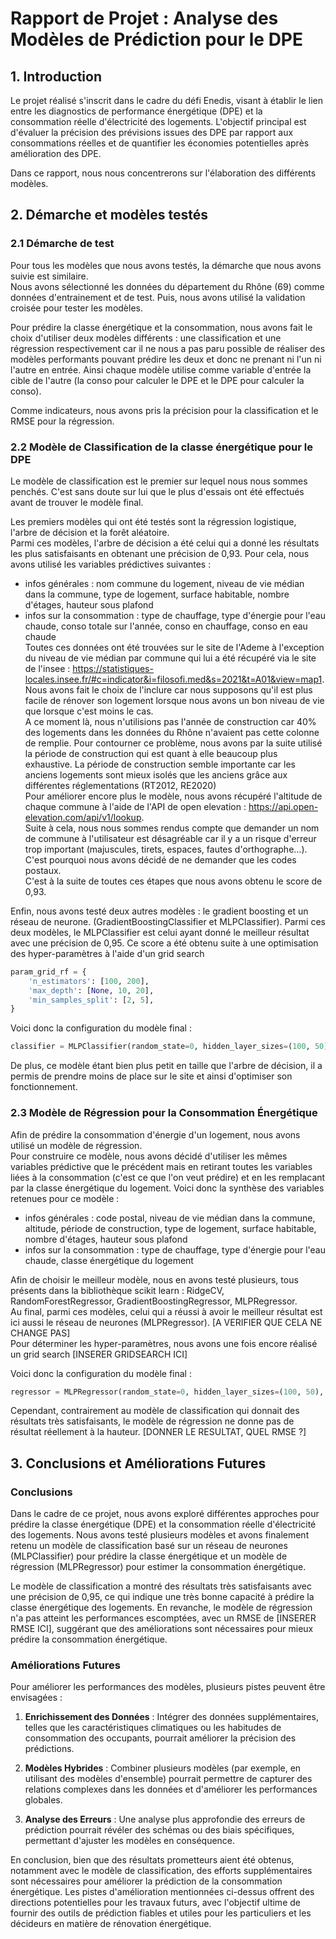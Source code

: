 # Rapport de Projet : Analyse des Modèles de Prédiction pour le DPE
## 1. Introduction
Le projet réalisé s'inscrit dans le cadre du défi Enedis, visant à établir le lien entre les diagnostics de performance énergétique (DPE) et la consommation réelle d'électricité des logements. L'objectif principal est d'évaluer la précision des prévisions issues des DPE par rapport aux consommations réelles et de quantifier les économies potentielles après amélioration des DPE.  

Dans ce rapport, nous nous concentrerons sur l'élaboration des différents modèles.


## 2. Démarche et modèles testés
### 2.1 Démarche de test
Pour tous les modèles que nous avons testés, la démarche que nous avons suivie est similaire.  
Nous avons sélectionné les données du département du Rhône (69) comme données d'entrainement et de test. Puis, nous avons utilisé la validation croisée pour tester les modèles.  

Pour prédire la classe énergétique et la consommation, nous avons fait le choix d'utiliser deux modèles différents : une classification et une régression respectivement car il ne nous a pas paru possible de réaliser des modèles performants pouvant prédire les deux et donc ne prenant ni l'un ni l'autre en entrée.  Ainsi chaque modèle utilise comme variable d'entrée la cible de l'autre (la conso pour calculer le DPE et le DPE pour calculer la conso).

Comme indicateurs, nous avons pris la précision pour la classification et le RMSE pour la régression.


### 2.2 Modèle de Classification de la classe énergétique pour le DPE
Le modèle de classification est le premier sur lequel nous nous sommes penchés. C'est sans doute sur lui que le plus d'essais ont été effectués avant de trouver le modèle final.  

Les premiers modèles qui ont été testés sont la régression logistique, l'arbre de décision et la forêt aléatoire.  
Parmi ces modèles, l'arbre de décision a été celui qui a donné les résultats les plus satisfaisants en obtenant une précision de 0,93.
Pour cela, nous avons utilisé les variables prédictives suivantes :
- infos générales : nom commune du logement, niveau de vie médian dans la commune, type de logement, surface habitable, nombre d'étages, hauteur sous plafond
- infos sur la consommation : type de chauffage, type d'énergie pour l'eau chaude, conso totale sur l'année, conso en chauffage, conso en eau chaude  
Toutes ces données ont été trouvées sur le site de l'Ademe à l'exception du niveau de vie médian par commune qui lui a été récupéré via le site de l'insee : https://statistiques-locales.insee.fr/#c=indicator&i=filosofi.med&s=2021&t=A01&view=map1. Nous avons fait le choix de l'inclure car nous supposons qu'il est plus facile de rénover son logement lorsque nous avons un bon niveau de vie que lorsque c'est moins le cas.  
A ce moment là, nous n'utilisions pas l'année de construction car 40% des logements dans les données du Rhône n'avaient pas cette colonne de remplie. Pour contourner ce problème, nous avons par la suite utilisé la période de construction qui est quant à elle beaucoup plus exhaustive. La période de construction semble importante car les anciens logements sont mieux isolés que les anciens grâce aux différentes réglementations (RT2012, RE2020)  
Pour améliorer encore plus le modèle, nous avons récupéré l'altitude de chaque commune à l'aide de l'API de open elevation : https://api.open-elevation.com/api/v1/lookup.  
Suite à cela, nous nous sommes rendus compte que demander un nom de commune à l'utilisateur est désagréable  car il y a un risque d'erreur trop important (majuscules, tirets, espaces, fautes d'orthographe...). C'est pourquoi nous avons décidé de ne demander que les codes postaux.  
C'est à la suite de toutes ces étapes que nous avons obtenu le score de 0,93.

Enfin, nous avons testé deux autres modèles : le gradient boosting et un réseau de neurone. (GradientBoostingClassifier et MLPClassifier).
Parmi ces deux modèles, le MLPClassifier est celui ayant donné le meilleur résultat avec une précision de 0,95. Ce score a été obtenu suite à une optimisation des hyper-paramètres à l'aide d'un grid search
```python
param_grid_rf = {
    'n_estimators': [100, 200],
    'max_depth': [None, 10, 20],
    'min_samples_split': [2, 5],
}
```
Voici donc la configuration du modèle final :
```python
classifier = MLPClassifier(random_state=0, hidden_layer_sizes=(100, 50), learning_rate_init=0.001, max_iter=300, tol=0.0001)
```
De plus, ce modèle étant bien plus petit en taille que l'arbre de décision, il a permis de prendre moins de place sur le site et ainsi d'optimiser son fonctionnement. 


### 2.3 Modèle de Régression pour la Consommation Énergétique
Afin de prédire la consommation d'énergie d'un logement, nous avons utilisé un modèle de régression.  
Pour construire ce modèle, nous avons décidé d'utiliser les mêmes variables prédictive que le précédent mais en retirant toutes les variables liées à la consommation (c'est ce que l'on veut prédire) et en les remplacant par la classe énergétique du logement. Voici donc la synthèse des variables retenues pour ce modèle :
- infos générales : code postal, niveau de vie médian dans la commune, altitude, période de construction, type de logement, surface habitable, nombre d'étages, hauteur sous plafond
- infos sur la consommation : type de chauffage, type d'énergie pour l'eau chaude, classe énergétique du logement  

Afin de choisir le meilleur modèle, nous en avons testé plusieurs, tous présents dans la bibliothèque scikit learn : RidgeCV, RandomForestRegressor, GradientBoostingRegressor, MLPRegressor.  
Au final, parmi ces modèles, celui qui a réussi à avoir le meilleur résultat est ici aussi le réseau de neurones (MLPRegressor).
[A VERIFIER QUE CELA NE CHANGE PAS]  
Pour déterminer les hyper-paramètres, nous avons une fois encore réalisé un grid search
[INSERER GRIDSEARCH ICI]

Voici donc la configuration du modèle final :
```python
regressor = MLPRegressor(random_state=0, hidden_layer_sizes=(100, 50), learning_rate_init=0.001, max_iter=300, tol=0.0001)
```  

Cependant, contrairement au modèle de classification qui donnait des résultats très satisfaisants, le modèle de régression ne donne pas de résultat réellement à la hauteur.
[DONNER LE RESULTAT, QUEL RMSE ?]


## 3. Conclusions et Améliorations Futures
### Conclusions
Dans le cadre de ce projet, nous avons exploré différentes approches pour prédire la classe énergétique (DPE) et la consommation réelle d'électricité des logements. Nous avons testé plusieurs modèles et avons finalement retenu un modèle de classification basé sur un réseau de neurones (MLPClassifier) pour prédire la classe énergétique et un modèle de régression (MLPRegressor) pour estimer la consommation énergétique.  

Le modèle de classification a montré des résultats très satisfaisants avec une précision de 0,95, ce qui indique une très bonne capacité à prédire la classe énergétique des logements. En revanche, le modèle de régression n'a pas atteint les performances escomptées, avec un RMSE de [INSERER RMSE ICI], suggérant que des améliorations sont nécessaires pour mieux prédire la consommation énergétique.  


### Améliorations Futures
Pour améliorer les performances des modèles, plusieurs pistes peuvent être envisagées :

1. **Enrichissement des Données** : Intégrer des données supplémentaires, telles que les caractéristiques climatiques ou les habitudes de consommation des occupants, pourrait améliorer la précision des prédictions.

2. **Modèles Hybrides** : Combiner plusieurs modèles (par exemple, en utilisant des modèles d'ensemble) pourrait permettre de capturer des relations complexes dans les données et d'améliorer les performances globales.

3. **Analyse des Erreurs** : Une analyse plus approfondie des erreurs de prédiction pourrait révéler des schémas ou des biais spécifiques, permettant d'ajuster les modèles en conséquence.

En conclusion, bien que des résultats prometteurs aient été obtenus, notamment avec le modèle de classification, des efforts supplémentaires sont nécessaires pour améliorer la prédiction de la consommation énergétique. Les pistes d'amélioration mentionnées ci-dessus offrent des directions potentielles pour les travaux futurs, avec l'objectif ultime de fournir des outils de prédiction fiables et utiles pour les particuliers et les décideurs en matière de rénovation énergétique.